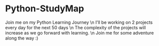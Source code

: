 # Python-StudyMap
Join me on my Python Learning Journey \n
I'll be working on 2 projects every day for the next 50 days \n
The complexity of the projects will increase as we go forward with learning. \n
Join me for some adventure along the way :)

